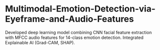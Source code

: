 # Multimodal-Emotion-Detection-via-Eyeframe-and-Audio-Features
Developed deep learning model combining CNN facial feature extraction with MFCC audio features for 14-class emotion detection. Integrated Explainable AI (Grad-CAM, SHAP).

